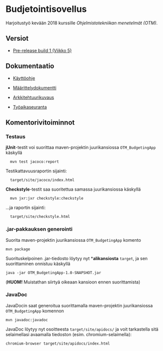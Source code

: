 # Budjetointisovellus

Harjoitustyö kevään 2018 kurssille *Ohjelmistotekniikan menetelmät (OTM)*.

## Versiot
* [Pre-release build 1 (Viikko 5)](https://github.com/otsha/otm-harjoitustyo/releases/tag/week5)

## Dokumentaatio
* [Käyttöohje](https://github.com/otsha/otm-harjoitustyo/blob/master/documentation/userguide.md)

* [Määrittelydokumentti](https://github.com/otsha/otm-harjoitustyo/blob/master/documentation/description.md)

* [Arkkitehtuurikuvaus](https://github.com/otsha/otm-harjoitustyo/blob/master/documentation/architecture.md)

* [Työaikaseuranta](https://github.com/otsha/otm-harjoitustyo/blob/master/documentation/log.md)

## Komentorivitoiminnot
### Testaus
**jUnit**-testit voi suorittaa maven-projektin juurikansiossa ``OTM_BudgetingApp`` käskyllä

```
  mvn test jacoco:report
```

Testikattavuusraportin sijainti:

```
  target/site/jacoco/index.html
```

**Checkstyle**-testit saa suoritettua samassa juurikansiossa käskyllä

```
  mvn jxr:jxr checkstyle:checkstyle
```

...ja raportin sijainti:

```
  target/site/checkstyle.html
```

### .jar-pakkauksen generointi
Suorita maven-projektin juurikansiossa ``OTM_BudgetingApp`` komento

```
mvn package
```

Suorituskelpoinen .jar-tiedosto löytyy nyt ***alikansiosta** ``target``, ja sen suorittaminen onnistuu käskyllä

```
java -jar OTM_BudgetingApp-1.0-SNAPSHOT.jar
```
(**HUOM!** Muistathan siirtyä oikeaan kansioon ennen suorittamista)

### JavaDoc
JavaDocin saat generoitua suorittamalla maven-projektin juurikansiossa ``OTM_BudgetingApp`` komennon

```
mvn javadoc:javadoc
```
JavaDoc löytyy nyt osoitteesta ``target/site/apidocs/`` ja voit tarkastella sitä selaimellasi avaamalla tiedoston (esim. chromium-selaimella):
```
chromium-browser target/site/apidocs/index.html
```

